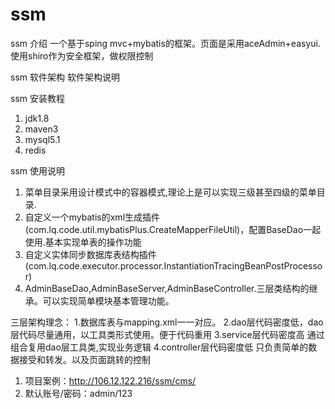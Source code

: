 # ssm

ssm 介绍
一个基于sping mvc+mybatis的框架。页面是采用aceAdmin+easyui.
使用shiro作为安全框架，做权限控制

ssm 软件架构
软件架构说明


ssm 安装教程

1. jdk1.8
2. maven3
3. mysql5.1
4. redis

ssm 使用说明
1. 菜单目录采用设计模式中的容器模式,理论上是可以实现三级甚至四级的菜单目录.
2. 自定义一个mybatis的xml生成插件(com.lq.code.util.mybatisPlus.CreateMapperFileUtil)，配置BaseDao一起使用.基本实现单表的操作功能
3. 自定义实体同步数据库表结构插件(com.lq.code.executor.processor.InstantiationTracingBeanPostProcessor)
4. AdminBaseDao,AdminBaseServer,AdminBaseController.三层类结构的继承。可以实现简单模块基本管理功能。

三层架构理念：
1.数据库表与mapping.xml一一对应。
2.dao层代码密度低，dao层代码尽量通用，以工具类形式使用。便于代码重用
3.service层代码密度高 通过组合复用dao层工具类,实现业务逻辑
4.controller层代码密度低 只负责简单的数据接受和转发。以及页面跳转的控制

1. 项目案例：http://106.12.122.216/ssm/cms/
2. 默认账号/密码：admin/123
